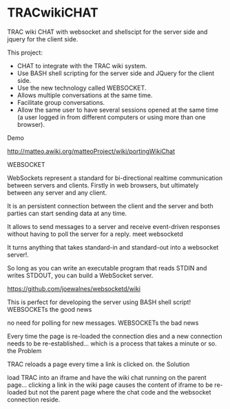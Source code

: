 TRACwikiCHAT
============

TRAC wiki CHAT with websocket and shellscipt for the server side and jquery for the client side.

This project:

*    CHAT to integrate with the TRAC wiki system.
*    Use BASH shell scripting for the server side and JQuery for the client side.
*    Use the new technology called WEBSOCKET.
*    Allows multiple conversations at the same time.
*    Facilitate group conversations.
*    Allow the same user to have several sessions opened at the same time (a user logged in from different computers or using more than one browser). 

Demo

http://matteo.awiki.org/matteoProject/wiki/portingWikiChat

WEBSOCKET

WebSockets represent a standard for bi-directional realtime communication between servers and clients. Firstly in web browsers, but ultimately between any server and any client.

It is an persistent connection between the client and the server and both parties can start sending data at any time.

It allows to send messages to a server and receive event-driven responses without having to poll the server for a reply.
meet websocketd

It turns anything that takes standard-in and standard-out into a websocket server!.

So long as you can write an executable program that reads STDIN and writes STDOUT, you can build a WebSocket server.

​https://github.com/joewalnes/websocketd/wiki

This is perfect for developing the server using BASH shell script!
WEBSOCKETs the good news

no need for polling for new messages.
WEBSOCKETs the bad news

Every time the page is re-loaded the connection dies and a new connection needs to be re-established... which is a process that takes a minute or so.
the Problem

TRAC reloads a page every time a link is clicked on.
the Solution

load TRAC into an iframe and have the wiki chat running on the parent page... clicking a link in the wiki page causes the content of iframe to be re-loaded but not the parent page where the chat code and the websocket connection reside. 
